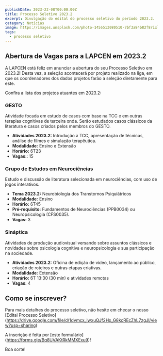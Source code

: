 ```yaml
---
publishDate: 2023-22-08T00:00:00Z
title: Processo Seletivo 2023.2
excerpt: Divulgação do edital do processo seletivo do período 2023.2.
category: Notícias
image: https://images.unsplash.com/photo-1456513080510-7bf3a84b82f8?ixlib=rb-4.0.3&ixid=M3wxMjA3fDB8MHxwaG90by1wYWdlfHx8fGVufDB8fHx8fA%3D%3D&auto=format&fit=crop&w=2573&q=80
tags:
  - processo seletivo
---
```


## Abertura de Vagas para a LAPCEN em 2023.2
A LAPCEN está feliz em anunciar a abertura do seu Processo Seletivo em 2023.2! Desta vez, a seleção acontecerá por projeto realizado na liga, em que os coordenadores dos dados projetos farão a seleção diretamente para este. 

Confira a lista dos projetos atuantes em 2023.2:

### GESTO
Atividade focada em estudo de casos com base na TCC e em outras terapias cognitivas de terceira onda. Serão estudados casos clássicos da literatura e casos criados pelos membros do GESTO.

- **Atividades 2023.2:** Introdução à TCC, apresentação de técnicas, análise de filmes e simulação terapêutica.
- **Modalidade:** Ensino e Extensão
- **Horário:** 6T23
- **Vagas:**: 15

### Grupo de Estudos em Neurociências
Estudo e discussão de literatura selecionada em neurociências, com uso de jogos interativos. 

- **Tema 2023.2:** Neurobiologia dos Transtornos Psiquiátricos
- **Modalidade:** Ensino
- **Horário:** 6T45
- **Pré-requisito:** Fundamentos de Neurociências (PPB0034) ou Neuropsicologia (CFS0035).
- **Vagas:** 3

### Sináptica
Atividades de produção audiovisual versando sobre assuntos clássicos e novidades sobre psicologia cognitiva e neuropsicologia e sua participação na sociedade.

- **Atividades 2023.2:** Oficina de edição de vídeo, lançamento ao público, criação de roteiros e outras etapas criativas.
- **Modalidade:** Extensão
- **Horário:** 6T 13:30 (30 min) e atividades remotas
- **Vagas:** 4



## Como se inscrever?

Para mais detalhes do processo seletivo, não hesite em checar o nosso [Edital Processo Seletivo] (https://drive.google.com/file/d/1dvmcx_iwxuQJf2Hx_G8kcREcZhL7zgJl/view?usp=sharing)

A inscrição é feita por [este formulário] (https://forms.gle/Bq8UVAKtRkMMXExu9)! 

Boa sorte!
